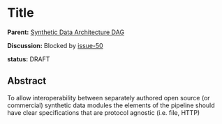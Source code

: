 # Title

__Parent:__ [Synthetic Data Architecture DAG](../readme.md)

__Discussion:__ Blocked by [issue-50](https://github.com/finos/datahub/issues/50)

__status:__ DRAFT

## Abstract

To allow interoperability between separately authored open source (or commercial) synthetic data modules the elements of the pipeline should have clear specifications that are protocol agnostic (i.e. file, HTTP)
